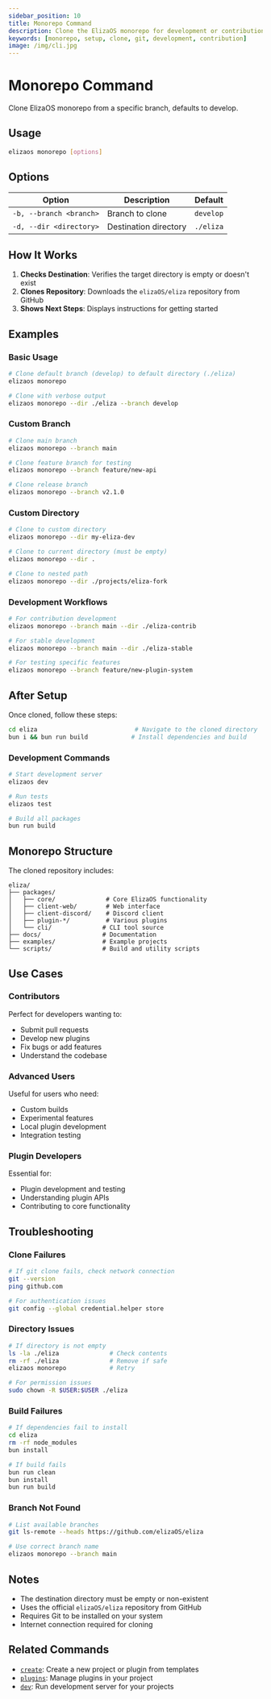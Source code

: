 ```yaml
---
sidebar_position: 10
title: Monorepo Command
description: Clone the ElizaOS monorepo for development or contribution
keywords: [monorepo, setup, clone, git, development, contribution]
image: /img/cli.jpg
---
```


# Monorepo Command

Clone ElizaOS monorepo from a specific branch, defaults to develop.

## Usage

```bash
elizaos monorepo [options]
```

## Options

| Option                  | Description           | Default   |
| ----------------------- | --------------------- | --------- |
| `-b, --branch <branch>` | Branch to clone       | `develop` |
| `-d, --dir <directory>` | Destination directory | `./eliza` |

## How It Works

1. **Checks Destination**: Verifies the target directory is empty or doesn't exist
2. **Clones Repository**: Downloads the `elizaOS/eliza` repository from GitHub
3. **Shows Next Steps**: Displays instructions for getting started

## Examples

### Basic Usage

```bash
# Clone default branch (develop) to default directory (./eliza)
elizaos monorepo

# Clone with verbose output
elizaos monorepo --dir ./eliza --branch develop
```

### Custom Branch

```bash
# Clone main branch
elizaos monorepo --branch main

# Clone feature branch for testing
elizaos monorepo --branch feature/new-api

# Clone release branch
elizaos monorepo --branch v2.1.0
```

### Custom Directory

```bash
# Clone to custom directory
elizaos monorepo --dir my-eliza-dev

# Clone to current directory (must be empty)
elizaos monorepo --dir .

# Clone to nested path
elizaos monorepo --dir ./projects/eliza-fork
```

### Development Workflows

```bash
# For contribution development
elizaos monorepo --branch main --dir ./eliza-contrib

# For stable development
elizaos monorepo --branch main --dir ./eliza-stable

# For testing specific features
elizaos monorepo --branch feature/new-plugin-system
```

## After Setup

Once cloned, follow these steps:

```bash
cd eliza                           # Navigate to the cloned directory
bun i && bun run build            # Install dependencies and build
```

### Development Commands

```bash
# Start development server
elizaos dev

# Run tests
elizaos test

# Build all packages
bun run build
```

## Monorepo Structure

The cloned repository includes:

```
eliza/
├── packages/
│   ├── core/              # Core ElizaOS functionality
│   ├── client-web/        # Web interface
│   ├── client-discord/    # Discord client
│   ├── plugin-*/          # Various plugins
│   └── cli/              # CLI tool source
├── docs/                 # Documentation
├── examples/             # Example projects
└── scripts/              # Build and utility scripts
```

## Use Cases

### Contributors

Perfect for developers wanting to:

- Submit pull requests
- Develop new plugins
- Fix bugs or add features
- Understand the codebase

### Advanced Users

Useful for users who need:

- Custom builds
- Experimental features
- Local plugin development
- Integration testing

### Plugin Developers

Essential for:

- Plugin development and testing
- Understanding plugin APIs
- Contributing to core functionality

## Troubleshooting

### Clone Failures

```bash
# If git clone fails, check network connection
git --version
ping github.com

# For authentication issues
git config --global credential.helper store
```

### Directory Issues

```bash
# If directory is not empty
ls -la ./eliza              # Check contents
rm -rf ./eliza              # Remove if safe
elizaos monorepo            # Retry

# For permission issues
sudo chown -R $USER:$USER ./eliza
```

### Build Failures

```bash
# If dependencies fail to install
cd eliza
rm -rf node_modules
bun install

# If build fails
bun run clean
bun install
bun run build
```

### Branch Not Found

```bash
# List available branches
git ls-remote --heads https://github.com/elizaOS/eliza

# Use correct branch name
elizaos monorepo --branch main
```

## Notes

- The destination directory must be empty or non-existent
- Uses the official `elizaOS/eliza` repository from GitHub
- Requires Git to be installed on your system
- Internet connection required for cloning

## Related Commands

- [`create`](./create.md): Create a new project or plugin from templates
- [`plugins`](./plugins.md): Manage plugins in your project
- [`dev`](./dev.md): Run development server for your projects
